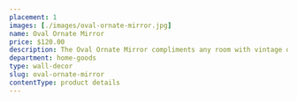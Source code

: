```yaml
---
placement: 1
images: [./images/oval-ornate-mirror.jpg]
name: Oval Ornate Mirror
price: $120.00
description: The Oval Ornate Mirror compliments any room with vintage or classic style.
department: home-goods
type: wall-decor
slug: oval-ornate-mirror
contentType: product details
---
```

